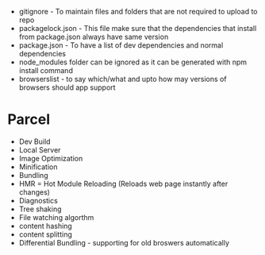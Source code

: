 - gitignore - To maintain files and folders that are not required to upload to repo
- packagelock.json - This file make sure that the dependencies that install from package.json always have same version
- package.json - To have a list of dev dependencies and normal dependencies
- node_modules folder can be ignored as it can be generated with npm install command
- browserslist - to say which/what and upto how may versions of browsers should app support

# Parcel
- Dev Build
- Local Server
- Image Optimization
- Minification
- Bundling
- HMR = Hot Module Reloading (Reloads web page instantly after changes)
- Diagnostics
- Tree shaking
- File watching algorthm
- content hashing
- content splitting
- Differential Bundling - supporting for old broswers automatically